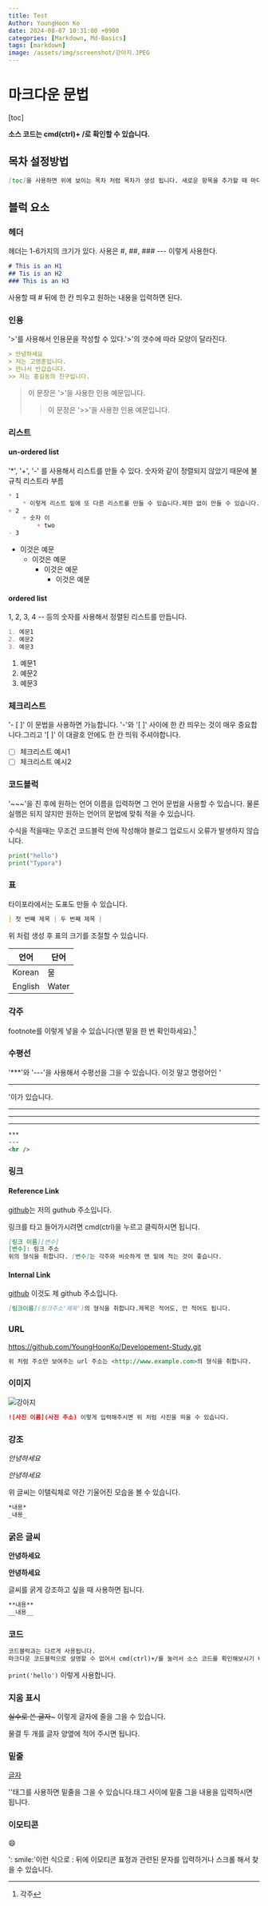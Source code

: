 ```yaml
---
title: Test
Author: YoungHoon Ko
date: 2024-08-07 10:31:00 +0900
categories: [Markdown, Md-Basics]
tags: [markdown]
image: /assets/img/screenshot/강아지.JPEG
---
```


# 마크다운 문법

[toc]

**소스 코드는 cmd(ctrl)+ /로 확인할 수 있습니다.**

## 목차 설정방법

~~~markdown
[toc]을 사용하면 위에 보이는 목차 처럼 목차가 생성 됩니다. 새로운 항목을 추가할 때 마다 목차가 갱신되어 실시간으로 확인할 수 있습니다.
~~~

## 블럭 요소

### 헤더

헤더는 1-6가지의 크기가 있다. 사용은 #, ##, ### --- 이렇게 사용한다.

~~~markdown
# This is an H1
## Tis is an H2
### This is an H3
~~~

사용할 때 # 뒤에 한 칸 띄우고 원하는 내용을 입력하면 된다.

### 인용

'>'를 사용해서 인용문을 작성할 수 있다.'>'의 갯수에 따라 모양이 달라진다.

~~~markdown
> 안녕하세요
> 저는 고영훈입니다.
> 만나서 반갑습니다.
>> 저는 홍길동의 친구입니다.
~~~

> 이 문장은 '>'을 사용한 인용 예문입니다.
>
> > 이 문장은 '>>'을 사용한 인용 예문입니다.



### 리스트

#### un-ordered list

'*', '+', '-' 를 사용해서 리스트를 만들 수 있다. 숫자와 같이 정렬되지 않았기 때문에 불규칙 리스트라 부름

~~~markdown
* 1
	* 이렇게 리스트 밑에 또 다른 리스트를 만들 수 있습니다.제한 없이 만들 수 있습니다.
+ 2
	+ 숫자 이
		+ two
- 3

~~~

* 이것은 예문
  * 이것은 예문
    * 이것은 예문
      * 이것은 예문

#### ordered list

1, 2, 3, 4 -- 등의 숫자를 사용해서 정렬된 리스트를 만듭니다.

~~~ markdown
1. 예문1
2. 예문2
3. 예문3
~~~

1. 예문1
2. 예문2
3. 예문3

### 체크리스트

'- [ ]' 이 문법을 사용하면 가능합니다. '-'와 '[ ]' 사이에 한 칸 띄우는 것이 매우 중요합니다.그리고 '[ ]' 이 대괄호 안에도 한 칸 띄워 주셔야합니다.

- [ ] 체크리스트 예시1
- [ ] 체크리스트 예시2

### 코드블럭

'~~~'을 친 후에 원하는 언어 이름을 입력하면 그 언어 문법을 사용할 수 있습니다. 물론 실행은 되지 않지만  원하는 언어의 문법에 맞춰 적을 수 있습니다.

수식을 적을때는 무조건 코드블럭 안에 작성해야 블로그 업로드시 오류가 발생하지 않습니다.

~~~python
print("hello")
print("Typora")
~~~

### 표

타이포라에서는 도표도 만들 수 있습니다.

~~~markdown
| 첫 번째 제목 | 두 번째 제목 |
~~~

위 처럼 생성 후 표의 크기를 조절할 수 있습니다.

| 언어    | 단어  |
| ------- | ----- |
| Korean  | 물    |
| English | Water |



### 각주

footnote를 이렇게 넣을 수 있습니다(맨 밑을 한 번 확인하세요).[^footnote]

### 수평선

'***'와 '---'을 사용해서 수평선을 그을 수 있습니다. 이것 말고 명령어인 '<hr/>'이가 있습니다.

***

---

<hr/>

~~~markdown
***
---
<hr />
~~~

### 링크

#### Reference Link

[github][id]는 저의 guthub 주소입니다.

링크를 타고 들어가시려면 cmd(ctrl)을 누르고 클릭하시면 됩니다.

~~~markdown
[링크 이름][변수]
[변수]: 링크 주소
위의 형식을 취합니다. [변수]는 각주와 비슷하게 맨 밑에 적는 것이 좋습니다.
~~~



#### Internal Link

[github](https://github.com/YoungHoonKo/Developement-Study.git '깃허브') 이것도 제 github 주소입니다.

~~~markdown
[링크이름](링크주소'제목')의 형식을 취합니다.제목은 적어도, 안 적어도 됩니다.
~~~

### URL

<https://github.com/YoungHoonKo/Developement-Study.git>

~~~markdown
위 처럼 주소만 보여주는 url 주소는 <http://www.example.com>의 형식을 취합니다.
~~~

### 이미지

![강아지](/assets/img/screenshot/강아지.JPEG)

~~~markdown
![사진 이름](사진 주소) 이렇게 입력해주시면 위 처럼 사진을 띄울 수 있습니다.
~~~

### 강조

*안녕하세요*

_안녕하세요_

위 글씨는 이탤릭체로 약간 기울어진 모습을 볼 수 있습니다.

~~~markdown
*내용*
_내용_
~~~

### 굵은 글씨

**안녕하세요**

__안녕하세요__

글씨를 굵게 강조하고 싶을 때 사용하면 됩니다.

~~~markdown
**내용**
__내용__
~~~

### 코드

~~~markdown
코드블럭과는 다르게 사용됩니다.
마크다운 코드블럭으로 설명할 수 없어서 cmd(ctrl)+/를 눌러서 소스 코드를 확인해보시기 바랍니다.
~~~

`print('hello')` 이렇게 사용합니다.

### 지움 표시

~~실수로 쓴 글자~~~ 이렇게 글자에 줄을 그을 수 있습니다.

물결 두 개를 글자 양옆에 적어 주시면 됩니다.

### 밑줄

<u>글자</u>

 '<u></u>'태그를 사용하면 밑줄을 그을 수 있습니다.태그 사이에 밑줄 그을 내용을 입력하시면 됩니다.

### 이모티콘

:smile: 

': smile:'이런 식으로 : 뒤에 이모티콘 표정과 관련된 문자를 입력하거나 스크롤 해서 찾을 수 있습니다.



[^footnote]: 각주

[id]: https://github.com/YoungHoonKo	"깃허브 주소"